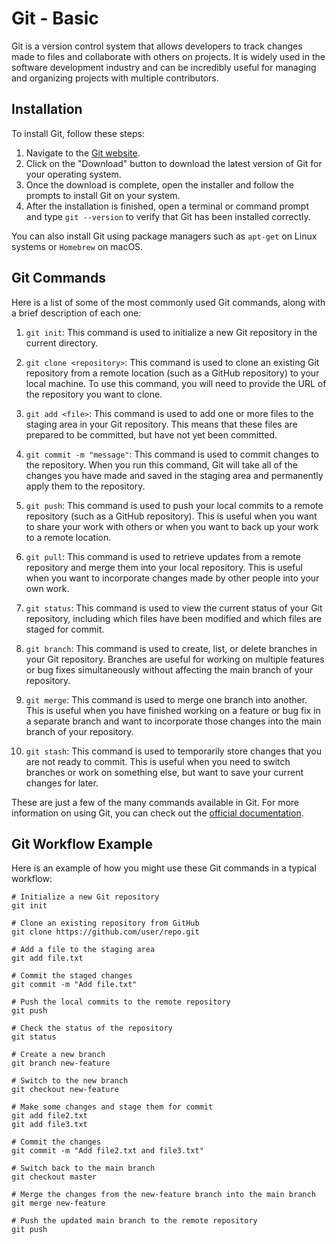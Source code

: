 # Git - Basic

Git is a version control system that allows developers to track changes made to files and collaborate with others on projects. It is widely used in the software development industry and can be incredibly useful for managing and organizing projects with multiple contributors.

## Installation

To install Git, follow these steps:

1. Navigate to the [Git website](https://git-scm.com/).
2. Click on the "Download" button to download the latest version of Git for your operating system.
3. Once the download is complete, open the installer and follow the prompts to install Git on your system.
4. After the installation is finished, open a terminal or command prompt and type `git --version` to verify that Git has been installed correctly.

You can also install Git using package managers such as `apt-get` on Linux systems or `Homebrew` on macOS.

## Git Commands

Here is a list of some of the most commonly used Git commands, along with a brief description of each one:

1. `git init`: This command is used to initialize a new Git repository in the current directory.

2. `git clone <repository>`: This command is used to clone an existing Git repository from a remote location (such as a GitHub repository) to your local machine. To use this command, you will need to provide the URL of the repository you want to clone.

3. `git add <file>`: This command is used to add one or more files to the staging area in your Git repository. This means that these files are prepared to be committed, but have not yet been committed.

4. `git commit -m "message"`: This command is used to commit changes to the repository. When you run this command, Git will take all of the changes you have made and saved in the staging area and permanently apply them to the repository.

5. `git push`: This command is used to push your local commits to a remote repository (such as a GitHub repository). This is useful when you want to share your work with others or when you want to back up your work to a remote location.

6. `git pull`: This command is used to retrieve updates from a remote repository and merge them into your local repository. This is useful when you want to incorporate changes made by other people into your own work.

7. `git status`: This command is used to view the current status of your Git repository, including which files have been modified and which files are staged for commit.

8. `git branch`: This command is used to create, list, or delete branches in your Git repository. Branches are useful for working on multiple features or bug fixes simultaneously without affecting the main branch of your repository.

9. `git merge`: This command is used to merge one branch into another. This is useful when you have finished working on a feature or bug fix in a separate branch and want to incorporate those changes into the main branch of your repository.

10. `git stash`: This command is used to temporarily store changes that you are not ready to commit. This is useful when you need to switch branches or work on something else, but want to save your current changes for later.

These are just a few of the many commands available in Git. For more information on using Git, you can check out the [official documentation](https://git-scm.com/docs).


## Git Workflow Example

Here is an example of how you might use these Git commands in a typical workflow:

```shell
# Initialize a new Git repository
git init

# Clone an existing repository from GitHub
git clone https://github.com/user/repo.git

# Add a file to the staging area
git add file.txt

# Commit the staged changes
git commit -m "Add file.txt"

# Push the local commits to the remote repository
git push

# Check the status of the repository
git status

# Create a new branch
git branch new-feature

# Switch to the new branch
git checkout new-feature

# Make some changes and stage them for commit
git add file2.txt
git add file3.txt

# Commit the changes
git commit -m "Add file2.txt and file3.txt"

# Switch back to the main branch
git checkout master

# Merge the changes from the new-feature branch into the main branch
git merge new-feature

# Push the updated main branch to the remote repository
git push

```
